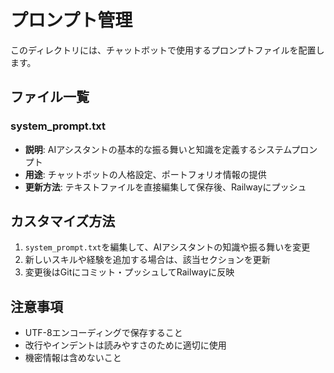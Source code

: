 # プロンプト管理

このディレクトリには、チャットボットで使用するプロンプトファイルを配置します。

## ファイル一覧

### system_prompt.txt
- **説明**: AIアシスタントの基本的な振る舞いと知識を定義するシステムプロンプト
- **用途**: チャットボットの人格設定、ポートフォリオ情報の提供
- **更新方法**: テキストファイルを直接編集して保存後、Railwayにプッシュ

## カスタマイズ方法

1. `system_prompt.txt`を編集して、AIアシスタントの知識や振る舞いを変更
2. 新しいスキルや経験を追加する場合は、該当セクションを更新
3. 変更後はGitにコミット・プッシュしてRailwayに反映

## 注意事項

- UTF-8エンコーディングで保存すること
- 改行やインデントは読みやすさのために適切に使用
- 機密情報は含めないこと